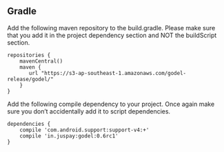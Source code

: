 ## Gradle

Add the following maven repository to the build.gradle. Please make sure that you add it in the project dependency section and NOT the buildScript section.

```
repositories {
    mavenCentral()
    maven {
       url "https://s3-ap-southeast-1.amazonaws.com/godel-release/godel/"
    }
}
```

Add the following compile dependency to your project. Once again make sure you don’t accidentally add it to script dependencies.

```
dependencies {
    compile 'com.android.support:support-v4:+'
    compile 'in.juspay:godel:0.6rc1'
}
```
